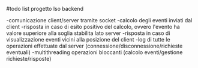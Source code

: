 #todo list progetto lso backend

-comunicazione client/server tramite socket
-calcolo degli eventi inviati dal client
-risposta in caso di esito positivo del calcolo, ovvero l'evento ha valore superiore alla soglia stabilita lato server
-risposta in caso di visualizzazione eventi vicini alla posizione del client
-log di tutte le operazioni effettuate dal server (connessione/disconnessione/richieste eventuali)
-multithreading operazioni bloccanti (calcolo eventi/gestione richieste/risposte)
